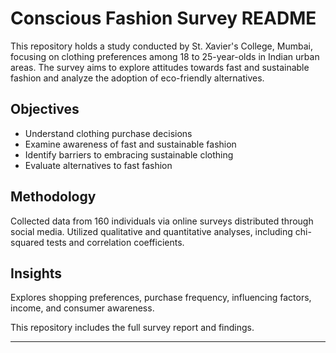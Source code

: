 # Conscious Fashion Survey README

This repository holds a study conducted by St. Xavier's College, Mumbai, focusing on clothing preferences among 18 to 25-year-olds in Indian urban areas. The survey aims to explore attitudes towards fast and sustainable fashion and analyze the adoption of eco-friendly alternatives.

## Objectives
- Understand clothing purchase decisions
- Examine awareness of fast and sustainable fashion
- Identify barriers to embracing sustainable clothing
- Evaluate alternatives to fast fashion

## Methodology
Collected data from 160 individuals via online surveys distributed through social media. Utilized qualitative and quantitative analyses, including chi-squared tests and correlation coefficients.

## Insights
Explores shopping preferences, purchase frequency, influencing factors, income, and consumer awareness.

This repository includes the full survey report and findings.

---
